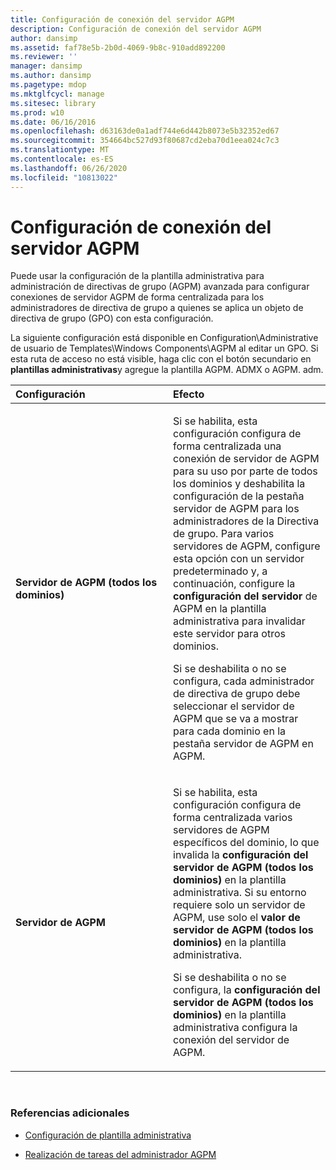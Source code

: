 ```yaml
---
title: Configuración de conexión del servidor AGPM
description: Configuración de conexión del servidor AGPM
author: dansimp
ms.assetid: faf78e5b-2b0d-4069-9b8c-910add892200
ms.reviewer: ''
manager: dansimp
ms.author: dansimp
ms.pagetype: mdop
ms.mktglfcycl: manage
ms.sitesec: library
ms.prod: w10
ms.date: 06/16/2016
ms.openlocfilehash: d63163de0a1adf744e6d442b8073e5b32352ed67
ms.sourcegitcommit: 354664bc527d93f80687cd2eba70d1eea024c7c3
ms.translationtype: MT
ms.contentlocale: es-ES
ms.lasthandoff: 06/26/2020
ms.locfileid: "10813022"
---
```

# Configuración de conexión del servidor AGPM


Puede usar la configuración de la plantilla administrativa para administración de directivas de grupo (AGPM) avanzada para configurar conexiones de servidor AGPM de forma centralizada para los administradores de directiva de grupo a quienes se aplica un objeto de directiva de grupo (GPO) con esta configuración.

La siguiente configuración está disponible en Configuration\\Administrative de usuario de Templates\\Windows Components\\AGPM al editar un GPO. Si esta ruta de acceso no está visible, haga clic con el botón secundario en **plantillas administrativas**y agregue la plantilla AGPM. ADMX o AGPM. adm.

<table>
<colgroup>
<col width="50%" />
<col width="50%" />
</colgroup>
<thead>
<tr class="header">
<th align="left">Configuración</th>
<th align="left">Efecto</th>
</tr>
</thead>
<tbody>
<tr class="odd">
<td align="left"><p><strong>Servidor de AGPM (todos los dominios)</strong></p></td>
<td align="left"><p>Si se habilita, esta configuración configura de forma centralizada una conexión de servidor de AGPM para su uso por parte de todos los dominios y deshabilita la configuración de la <strong> </strong> pestaña servidor de AGPM para los administradores de la Directiva de grupo. Para varios servidores de AGPM, configure esta opción con un servidor predeterminado y, a continuación, configure la <strong> configuración del servidor </strong> de AGPM en la plantilla administrativa para invalidar este servidor para otros dominios.</p>
<p>Si se deshabilita o no se configura, cada administrador de directiva de grupo debe seleccionar el servidor de AGPM que se va a mostrar para cada dominio en la <strong> </strong> pestaña servidor de AGPM en AGPM.</p></td>
</tr>
<tr class="even">
<td align="left"><p><strong>Servidor de AGPM</strong></p></td>
<td align="left"><p>Si se habilita, esta configuración configura de forma centralizada varios servidores de AGPM específicos del dominio, lo que invalida la <strong> configuración del servidor de AGPM (todos los dominios) </strong> en la plantilla administrativa. Si su entorno requiere solo un servidor de AGPM, use solo el <strong> valor de servidor de AGPM (todos los dominios) </strong> en la plantilla administrativa.</p>
<p>Si se deshabilita o no se configura, la <strong> configuración del servidor de AGPM (todos los dominios) </strong> en la plantilla administrativa configura la conexión del servidor de AGPM.</p></td>
</tr>
</tbody>
</table>

 

### Referencias adicionales

-   [Configuración de plantilla administrativa](administrative-template-settings.md)

-   [Realización de tareas del administrador AGPM](performing-agpm-administrator-tasks.md)

 

 





